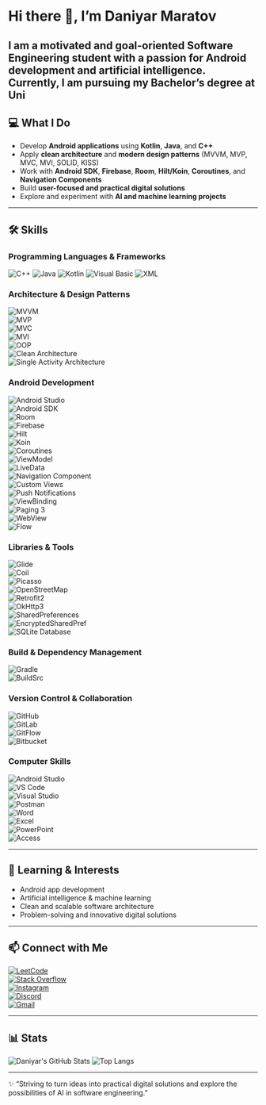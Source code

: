 # Hi there 👋, I’m Daniyar Maratov

I am a motivated and goal-oriented **Software Engineering student** with a passion for **Android development** and **artificial intelligence**. Currently, I am pursuing my Bachelor’s degree at Uni
---

## 💻 What I Do

- Develop **Android applications** using **Kotlin**, **Java**, and **C++**
- Apply **clean architecture** and **modern design patterns** (MVVM, MVP, MVC, MVI, SOLID, KISS)
- Work with **Android SDK**, **Firebase**, **Room**, **Hilt/Koin**, **Coroutines**, and **Navigation Components**
- Build **user-focused and practical digital solutions**
- Explore and experiment with **AI and machine learning projects**

---

## 🛠 Skills

### Programming Languages & Frameworks  
![C++](https://img.shields.io/badge/C++-00599C?style=for-the-badge&logo=c%2B%2B&logoColor=white) 
![Java](https://img.shields.io/badge/Java-ED8B00?style=for-the-badge&logo=java&logoColor=white) 
![Kotlin](https://img.shields.io/badge/Kotlin-7F52FF?style=for-the-badge&logo=kotlin&logoColor=white) 
![Visual Basic](https://img.shields.io/badge/Visual%20Basic-5A2D82?style=for-the-badge&logo=visual-basic&logoColor=white) 
![XML](https://img.shields.io/badge/XML-0060AC?style=for-the-badge&logo=xml&logoColor=white)  

### Architecture & Design Patterns  
![MVVM](https://img.shields.io/badge/MVVM-007ACC?style=for-the-badge&logo=data:image/png;base64,iVBORw0KGgo=)  
![MVP](https://img.shields.io/badge/MVP-FF6F00?style=for-the-badge)  
![MVC](https://img.shields.io/badge/MVC-0052CC?style=for-the-badge)  
![MVI](https://img.shields.io/badge/MVI-795548?style=for-the-badge)  
![OOP](https://img.shields.io/badge/OOP-SOLID_KISS-00897B?style=for-the-badge)  
![Clean Architecture](https://img.shields.io/badge/Clean%20Architecture-MultiModule-FFCA28?style=for-the-badge)  
![Single Activity Architecture](https://img.shields.io/badge/Single%20Activity-Architecture-3DDC84?style=for-the-badge)  

### Android Development  
![Android Studio](https://img.shields.io/badge/Android%20Studio-3DDC84?style=for-the-badge&logo=android-studio&logoColor=white)  
![Android SDK](https://img.shields.io/badge/Android%20SDK-0052CC?style=for-the-badge)  
![Room](https://img.shields.io/badge/Room-FF6F00?style=for-the-badge&logo=sqlite&logoColor=white)  
![Firebase](https://img.shields.io/badge/Firebase-FFCA28?style=for-the-badge&logo=firebase&logoColor=black)  
![Hilt](https://img.shields.io/badge/Hilt-795548?style=for-the-badge&logo=kotlin&logoColor=white)  
![Koin](https://img.shields.io/badge/Koin-00897B?style=for-the-badge&logo=kotlin&logoColor=white)  
![Coroutines](https://img.shields.io/badge/Coroutines-7F52FF?style=for-the-badge)  
![ViewModel](https://img.shields.io/badge/ViewModel-ED8B00?style=for-the-badge)  
![LiveData](https://img.shields.io/badge/LiveData-0060AC?style=for-the-badge)  
![Navigation Component](https://img.shields.io/badge/Navigation-Safe%20Args-FF6F00?style=for-the-badge)  
![Custom Views](https://img.shields.io/badge/Custom%20Views-3DDC84?style=for-the-badge)  
![Push Notifications](https://img.shields.io/badge/Push%20Notifications-FFCA28?style=for-the-badge)  
![ViewBinding](https://img.shields.io/badge/ViewBinding-00897B?style=for-the-badge)  
![Paging 3](https://img.shields.io/badge/Paging-3-795548?style=for-the-badge)  
![WebView](https://img.shields.io/badge/WebView-ED8B00?style=for-the-badge)  
![Flow](https://img.shields.io/badge/Flow-7F52FF?style=for-the-badge)  

### Libraries & Tools  
![Glide](https://img.shields.io/badge/Glide-FF6F00?style=for-the-badge)  
![Coil](https://img.shields.io/badge/Coil-3DDC84?style=for-the-badge)  
![Picasso](https://img.shields.io/badge/Picasso-FFCA28?style=for-the-badge)  
![OpenStreetMap](https://img.shields.io/badge/OpenStreetMap-0052CC?style=for-the-badge)  
![Retrofit2](https://img.shields.io/badge/Retrofit2-795548?style=for-the-badge)  
![OkHttp3](https://img.shields.io/badge/OkHttp3-ED8B00?style=for-the-badge)  
![SharedPreferences](https://img.shields.io/badge/SharedPreferences-7F52FF?style=for-the-badge)  
![EncryptedSharedPref](https://img.shields.io/badge/EncryptedSharedPref-3DDC84?style=for-the-badge)  
![SQLite Database](https://img.shields.io/badge/SQLite%20Database-FF6F00?style=for-the-badge)  

### Build & Dependency Management  
![Gradle](https://img.shields.io/badge/Gradle-Groovy_Kotlin-795548?style=for-the-badge)  
![BuildSrc](https://img.shields.io/badge/BuildSrc-3DDC84?style=for-the-badge)  

### Version Control & Collaboration  
![GitHub](https://img.shields.io/badge/GitHub-181717?style=for-the-badge&logo=github&logoColor=white)  
![GitLab](https://img.shields.io/badge/GitLab-FC6D26?style=for-the-badge&logo=gitlab&logoColor=white)  
![GitFlow](https://img.shields.io/badge/GitFlow-0052CC?style=for-the-badge)  
![Bitbucket](https://img.shields.io/badge/Bitbucket-0052CC?style=for-the-badge&logo=bitbucket&logoColor=white)  

### Computer Skills  
![Android Studio](https://img.shields.io/badge/Android%20Studio-3DDC84?style=for-the-badge&logo=android-studio&logoColor=white)  
![VS Code](https://img.shields.io/badge/VS%20Code-007ACC?style=for-the-badge&logo=visual-studio-code&logoColor=white)  
![Visual Studio](https://img.shields.io/badge/Visual%20Studio-5C2D91?style=for-the-badge&logo=visual-studio&logoColor=white)  
![Postman](https://img.shields.io/badge/Postman-FF6C37?style=for-the-badge&logo=postman&logoColor=white)  
![Word](https://img.shields.io/badge/Word-2B579A?style=for-the-badge&logo=microsoft-word&logoColor=white)  
![Excel](https://img.shields.io/badge/Excel-217346?style=for-the-badge&logo=microsoft-excel&logoColor=white)  
![PowerPoint](https://img.shields.io/badge/PowerPoint-D24726?style=for-the-badge&logo=microsoft-powerpoint&logoColor=white)  
![Access](https://img.shields.io/badge/Access-A4373B?style=for-the-badge&logo=microsoft-access&logoColor=white)  

---

## 🌱 Learning & Interests

- Android app development  
- Artificial intelligence & machine learning  
- Clean and scalable software architecture  
- Problem-solving and innovative digital solutions  

---

## 📫 Connect with Me

[![LeetCode](https://img.shields.io/badge/LeetCode-FFA116?style=for-the-badge&logo=leetcode&logoColor=white)](https://leetcode.com/shugganait/)  
[![Stack Overflow](https://img.shields.io/badge/Stack%20Overflow-FE7A16?style=for-the-badge&logo=stack-overflow&logoColor=white)](https://stackoverflow.com/users/23907809)  
[![Instagram](https://img.shields.io/badge/Instagram-E4405F?style=for-the-badge&logo=instagram&logoColor=white)](https://instagram.com/shugganait)  
[![Discord](https://img.shields.io/badge/Discord-7289DA?style=for-the-badge&logo=discord&logoColor=white)](https://discord.com/users/shugganait)  
[![Gmail](https://img.shields.io/badge/Gmail-D14836?style=for-the-badge&logo=gmail&logoColor=white)](mailto:daniarm209@gmail.com)  

---

## 📊 Stats

![Daniyar's GitHub Stats](https://github-readme-stats.vercel.app/api?username=shugganait&show_icons=true&theme=radical)
![Top Langs](https://github-readme-stats.vercel.app/api/top-langs/?username=shugganait&layout=compact&theme=radical)

---

✨ “Striving to turn ideas into practical digital solutions and explore the possibilities of AI in software engineering.”
